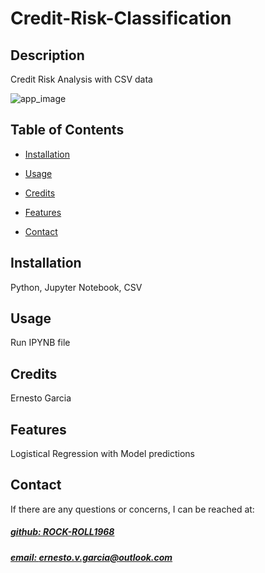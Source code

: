 # Credit-Risk-Classification




## Description
Credit Risk Analysis with CSV data

![app_image]("Accuracy_Scores.png")

## Table of Contents
- [Installation](#installation)
- [Usage](#usage)
- [Credits](#credits)

- [Features](#features)

- [Contact](#contact)

## Installation
Python, Jupyter Notebook, CSV

## Usage
Run IPYNB file

## Credits
Ernesto Garcia



## Features
Logistical Regression with Model predictions



## Contact
If there are any questions or concerns, I can be reached at:
##### [github: ROCK-ROLL1968](https://github.com/ROCK-ROLL1968)
##### [email: ernesto.v.garcia@outlook.com](mailto:ernesto.v.garcia@outlook.com)


